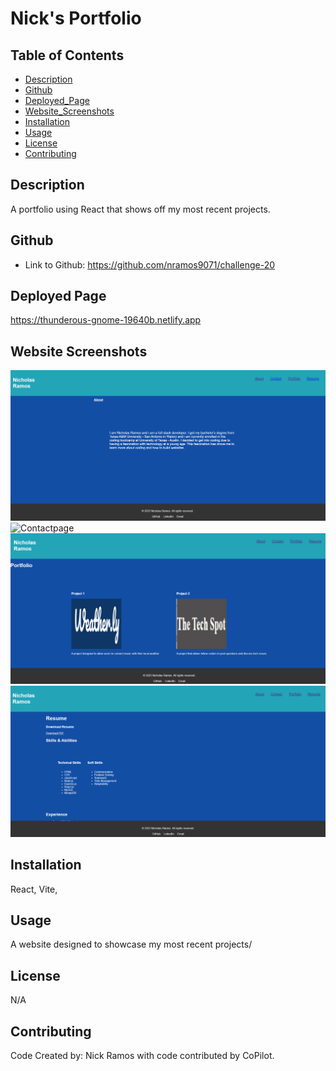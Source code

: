 # Nick's Portfolio

## Table of Contents
* [Description](#description)
* [Github](#github)
* [Deployed_Page](#deployed-page)
* [Website_Screenshots](#website-screenshots)
* [Installation](#installation)
* [Usage](#usage)
* [License](#license)
* [Contributing](#contributing)


## Description

A portfolio using React that shows off my most recent projects.

## Github
 

* Link to Github: https://github.com/nramos9071/challenge-20

## Deployed Page

https://thunderous-gnome-19640b.netlify.app

## Website Screenshots

![HomePage](./public/Images/Aboutpage.png)
![Contactpage](./public/Image/contactpage.png)
![Portfolio](./public/Images/portfoliopage.png)
![Resume](./public/Images/resumepage.png)



## Installation
React,
Vite,


 
## Usage
A website designed to showcase my most recent projects/
 
## License
N/A
 
## Contributing
Code Created by: Nick Ramos with code contributed by CoPilot.


